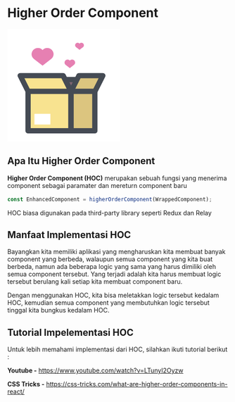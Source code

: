 # Higher Order Component

![higher order component](higher-order-component.png)

## Apa Itu Higher Order Component

**Higher Order Component (HOC)** merupakan sebuah fungsi yang menerima component sebagai paramater dan mereturn component baru

```Javascript
const EnhancedComponent = higherOrderComponent(WrappedComponent);
```

HOC biasa digunakan pada third-party library seperti Redux dan Relay

## Manfaat Implementasi HOC

Bayangkan kita memiliki aplikasi yang mengharuskan kita membuat banyak component yang berbeda, walaupun semua component yang kita buat berbeda, namun ada beberapa logic yang sama yang harus dimiliki oleh semua component tersebut. Yang terjadi adalah kita harus membuat logic tersebut berulang kali setiap kita membuat component baru.

Dengan menggunakan HOC, kita bisa meletakkan logic tersebut kedalam HOC, kemudian semua component yang membutuhkan logic tersebut tinggal kita bungkus kedalam HOC.

## Tutorial Impelementasi HOC

Untuk lebih memahami implementasi dari HOC, silahkan ikuti tutorial berikut :

**Youtube -** https://www.youtube.com/watch?v=LTunyI2Oyzw

**CSS Tricks -** https://css-tricks.com/what-are-higher-order-components-in-react/
